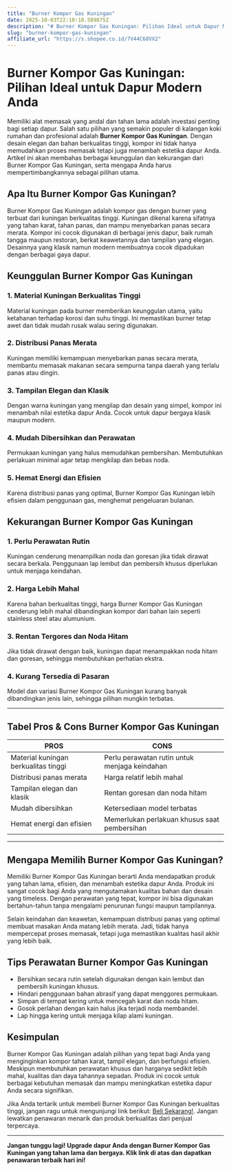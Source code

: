 ```yaml
---
title: "Burner Kompor Gas Kuningan"
date: 2025-10-03T22:10:18.589875Z
description: "# Burner Kompor Gas Kuningan: Pilihan Ideal untuk Dapur Modern Anda..."
slug: "burner-kompor-gas-kuningan"
affiliate_url: "https://s.shopee.co.id/7V44C68VX2"
---
```

# Burner Kompor Gas Kuningan: Pilihan Ideal untuk Dapur Modern Anda

Memiliki alat memasak yang andal dan tahan lama adalah investasi penting bagi setiap dapur. Salah satu pilihan yang semakin populer di kalangan koki rumahan dan profesional adalah **Burner Kompor Gas Kuningan**. Dengan desain elegan dan bahan berkualitas tinggi, kompor ini tidak hanya memudahkan proses memasak tetapi juga menambah estetika dapur Anda. Artikel ini akan membahas berbagai keunggulan dan kekurangan dari Burner Kompor Gas Kuningan, serta mengapa Anda harus mempertimbangkannya sebagai pilihan utama.

## Apa Itu Burner Kompor Gas Kuningan?

Burner Kompor Gas Kuningan adalah kompor gas dengan burner yang terbuat dari kuningan berkualitas tinggi. Kuningan dikenal karena sifatnya yang tahan karat, tahan panas, dan mampu menyebarkan panas secara merata. Kompor ini cocok digunakan di berbagai jenis dapur, baik rumah tangga maupun restoran, berkat keawetannya dan tampilan yang elegan. Desainnya yang klasik namun modern membuatnya cocok dipadukan dengan berbagai gaya dapur.

## Keunggulan Burner Kompor Gas Kuningan

### 1. Material Kuningan Berkualitas Tinggi

Material kuningan pada burner memberikan keunggulan utama, yaitu ketahanan terhadap korosi dan suhu tinggi. Ini memastikan burner tetap awet dan tidak mudah rusak walau sering digunakan.

### 2. Distribusi Panas Merata

Kuningan memiliki kemampuan menyebarkan panas secara merata, membantu memasak makanan secara sempurna tanpa daerah yang terlalu panas atau dingin.

### 3. Tampilan Elegan dan Klasik

Dengan warna kuningan yang mengilap dan desain yang simpel, kompor ini menambah nilai estetika dapur Anda. Cocok untuk dapur bergaya klasik maupun modern.

### 4. Mudah Dibersihkan dan Perawatan

Permukaan kuningan yang halus memudahkan pembersihan. Membutuhkan perlakuan minimal agar tetap mengkilap dan bebas noda.

### 5. Hemat Energi dan Efisien

Karena distribusi panas yang optimal, Burner Kompor Gas Kuningan lebih efisien dalam penggunaan gas, menghemat pengeluaran bulanan.

## Kekurangan Burner Kompor Gas Kuningan

### 1. Perlu Perawatan Rutin

Kuningan cenderung menampilkan noda dan goresan jika tidak dirawat secara berkala. Penggunaan lap lembut dan pembersih khusus diperlukan untuk menjaga keindahan.

### 2. Harga Lebih Mahal

Karena bahan berkualitas tinggi, harga Burner Kompor Gas Kuningan cenderung lebih mahal dibandingkan kompor dari bahan lain seperti stainless steel atau alumunium.

### 3. Rentan Tergores dan Noda Hitam

Jika tidak dirawat dengan baik, kuningan dapat menampakkan noda hitam dan goresan, sehingga membutuhkan perhatian ekstra.

### 4. Kurang Tersedia di Pasaran

Model dan variasi Burner Kompor Gas Kuningan kurang banyak dibandingkan jenis lain, sehingga pilihan mungkin terbatas.

---

## Tabel Pros & Cons Burner Kompor Gas Kuningan

| PROS                                              | CONS                                              |
|---------------------------------------------------|---------------------------------------------------|
| Material kuningan berkualitas tinggi             | Perlu perawatan rutin untuk menjaga keindahan  |
| Distribusi panas merata                          | Harga relatif lebih mahal                        |
| Tampilan elegan dan klasik                       | Rentan goresan dan noda hitam                   |
| Mudah dibersihkan                                | Ketersediaan model terbatas                     |
| Hemat energi dan efisien                        | Memerlukan perlakuan khusus saat pembersihan   |

---

## Mengapa Memilih Burner Kompor Gas Kuningan?

Memiliki Burner Kompor Gas Kuningan berarti Anda mendapatkan produk yang tahan lama, efisien, dan menambah estetika dapur Anda. Produk ini sangat cocok bagi Anda yang mengutamakan kualitas bahan dan desain yang timeless. Dengan perawatan yang tepat, kompor ini bisa digunakan bertahun-tahun tanpa mengalami penurunan fungsi maupun tampilannya.

Selain keindahan dan keawetan, kemampuan distribusi panas yang optimal membuat masakan Anda matang lebih merata. Jadi, tidak hanya mempercepat proses memasak, tetapi juga memastikan kualitas hasil akhir yang lebih baik.

## Tips Perawatan Burner Kompor Gas Kuningan

- Bersihkan secara rutin setelah digunakan dengan kain lembut dan pembersih kuningan khusus.
- Hindari penggunaan bahan abrasif yang dapat menggores permukaan.
- Simpan di tempat kering untuk mencegah karat dan noda hitam.
- Gosok perlahan dengan kain halus jika terjadi noda membandel.
- Lap hingga kering untuk menjaga kilap alami kuningan.

## Kesimpulan

Burner Kompor Gas Kuningan adalah pilihan yang tepat bagi Anda yang menginginkan kompor tahan karat, tampil elegan, dan berfungsi efisien. Meskipun membutuhkan perawatan khusus dan harganya sedikit lebih mahal, kualitas dan daya tahannya sepadan. Produk ini cocok untuk berbagai kebutuhan memasak dan mampu meningkatkan estetika dapur Anda secara signifikan.

Jika Anda tertarik untuk membeli Burner Kompor Gas Kuningan berkualitas tinggi, jangan ragu untuk mengunjungi link berikut: [Beli Sekarang!](https://s.shopee.co.id/7V44C68VX2). Jangan lewatkan penawaran menarik dan produk berkualitas dari penjual terpercaya.

---

**Jangan tunggu lagi! Upgrade dapur Anda dengan Burner Kompor Gas Kuningan yang tahan lama dan bergaya. Klik link di atas dan dapatkan penawaran terbaik hari ini!**